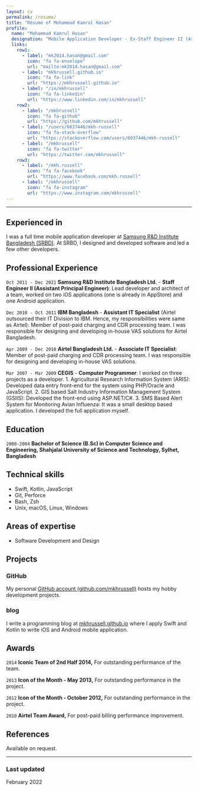 ```yaml
---
layout: cv
permalink: /resume/
title: "Résumé of Mohammad Kamrul Hasan"
profile: 
  name: "Mohammad Kamrul Hasan"
  designation: "Mobile Application Developer - Ex-Staff Engineer II (Assistant Principal Engineer)"
  links:
    row1:
      - label: "mk2014.hasan@gmail.com"
        icon: "fa fa-envelope"
        url: "mailto:mk2014.hasan@gmail.com"
      - label: "mkhrussell.github.io"
        icon: "fa fa-link"
        url: "https://mkhrussell.github.io"
      - label: "/in/mkhrussell"
        icon: "fa fa-linkedin"
        url: "https://www.linkedin.com/in/mkhrussell"
    row2:
      - label: "/mkhrussell"
        icon: "fa fa-github"
        url: "https://github.com/mkhrussell"
      - label: "/users/6037446/mkh-russell"
        icon: "fa fa-stack-overflow"
        url: "https://stackoverflow.com/users/6037446/mkh-russell"
      - label: "/mkhrussell"
        icon: "fa fa-twitter"
        url: "https://twitter.com/mkhrussell"
    row3:
      - label: "/mkh.russell"
        icon: "fa fa-facebook"
        url: "https://www.facebook.com/mkh.russell"
      - label: "/mkhrussell"
        icon: "fa fa-instagram"
        url: "https://www.instagram.com/mkhrussell"
---
```

---
## Experienced in

I was a full time mobile application developer at [Samsung R&D Institute Bangladesh (SRBD)](https://research.samsung.com/srbd). At SRBD, I designed and developed software and led a few other developers.

## Professional Experience

`Oct 2011 - Dec 2021` 
__Samsung R&D Institute Bangladesh Ltd.__ - __Staff Engineer II (Assistant Principal Engineer)__:
Lead developer and architect of a team, worked on two iOS applications (one is already in AppStore) and one Android application.

`Dec 2010 - Oct 2011` 
__IBM Bangladesh__ - __Assistant IT Specialist__ (Airtel outsourced their IT Division to IBM. Hence, my responsibilities were same as Airtel):
Member of post-paid charging and CDR processing team. I was responsible for designing and developing in-house VAS solutions for Airtel Bangladesh.

`Apr 2009 - Dec 2010` 
__Airtel Bangladesh Ltd.__ - __Associate IT Specialist__:
Member of post-paid charging and CDR processing team. I was responsible for designing and developing in-house VAS solutions.

`Mar 2007 - Mar 2009` 
__CEGIS__ - __Computer Programmer__:
I worked on three projects as a developer.
    1. Agricultural Research Information System (ARIS): Developed data entry front-end for the system using PHP/Oracle and JavaScript.
    2. GIS based Salt Industry Information Management System (GSIIS): Developed the front-end using ASP.NET/C#.
    3. SMS Based Alert System for Monitoring Avian Influenza: It was a small desktop based application. I developed the full application myself.

## Education

`2000-2004`
__Bachelor of Science (B.Sc) in Computer Science and Engineering, Shahjalal University of Science and Technology, Sylhet, Bangladesh__

## Technical skills

* Swift, Kotlin, JavaScript
* Git, Perforce
* Bash, Zsh
* Unix, macOS, Linux, Windows

## Areas of expertise

* Software Development and Design

## Projects

### GitHub

My personal [GitHub account (github.com/mkhrussell)](https://github.com/mkhrussell/) hosts my hobby development projects.

### blog

I write a programming blog at [mkhrussell.github.io](https://mkhrussell.github.io/) where I apply Swift and Kotlin to write iOS and Android mobile application.

## Awards

`2014`
__Iconic Team of 2nd Half 2014,__ For outstanding performance of the team.

`2013`
__Icon of the Month - May 2013,__ For outstanding performance in the project.

`2012`
__Icon of the Month - October 2012,__ For outstanding performance in the project.

`2010`
__Airtel Team Award,__ For post-paid billing performance improvement.

## References

Available on request.

---

### Last updated
February 2022